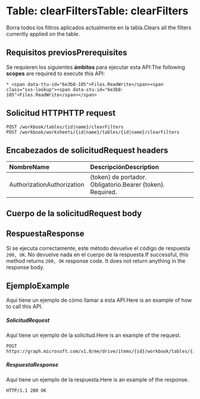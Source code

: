 # <a name="table-clearfilters"></a><span data-ttu-id="6e3b8-101">Table: clearFilters</span><span class="sxs-lookup"><span data-stu-id="6e3b8-101">Table: clearFilters</span></span>

<span data-ttu-id="6e3b8-102">Borra todos los filtros aplicados actualmente en la tabla.</span><span class="sxs-lookup"><span data-stu-id="6e3b8-102">Clears all the filters currently applied on the table.</span></span>
## <a name="prerequisites"></a><span data-ttu-id="6e3b8-103">Requisitos previos</span><span class="sxs-lookup"><span data-stu-id="6e3b8-103">Prerequisites</span></span>
<span data-ttu-id="6e3b8-104">Se requieren los siguientes **ámbitos** para ejecutar esta API:</span><span class="sxs-lookup"><span data-stu-id="6e3b8-104">The following **scopes** are required to execute this API:</span></span> 

    * <span data-ttu-id="6e3b8-105">Files.ReadWrite</span><span class="sxs-lookup"><span data-stu-id="6e3b8-105">Files.ReadWrite</span></span>

## <a name="http-request"></a><span data-ttu-id="6e3b8-106">Solicitud HTTP</span><span class="sxs-lookup"><span data-stu-id="6e3b8-106">HTTP request</span></span>
<!-- { "blockType": "ignored" } -->
```http
POST /workbook/tables/{id|name}/clearFilters
POST /workbook/worksheets/{id|name}/tables/{id|name}/clearFilters

```
## <a name="request-headers"></a><span data-ttu-id="6e3b8-107">Encabezados de solicitud</span><span class="sxs-lookup"><span data-stu-id="6e3b8-107">Request headers</span></span>
| <span data-ttu-id="6e3b8-108">Nombre</span><span class="sxs-lookup"><span data-stu-id="6e3b8-108">Name</span></span>       | <span data-ttu-id="6e3b8-109">Descripción</span><span class="sxs-lookup"><span data-stu-id="6e3b8-109">Description</span></span>|
|:---------------|:----------|
| <span data-ttu-id="6e3b8-110">Authorization</span><span class="sxs-lookup"><span data-stu-id="6e3b8-110">Authorization</span></span>  | <span data-ttu-id="6e3b8-p101">{token} de portador. Obligatorio.</span><span class="sxs-lookup"><span data-stu-id="6e3b8-p101">Bearer {token}. Required.</span></span> |


## <a name="request-body"></a><span data-ttu-id="6e3b8-113">Cuerpo de la solicitud</span><span class="sxs-lookup"><span data-stu-id="6e3b8-113">Request body</span></span>

## <a name="response"></a><span data-ttu-id="6e3b8-114">Respuesta</span><span class="sxs-lookup"><span data-stu-id="6e3b8-114">Response</span></span>

<span data-ttu-id="6e3b8-p102">Si se ejecuta correctamente, este método devuelve el código de respuesta `200, OK`. No devuelve nada en el cuerpo de la respuesta.</span><span class="sxs-lookup"><span data-stu-id="6e3b8-p102">If successful, this method returns `200, OK` response code. It does not return anything in the response body.</span></span>

## <a name="example"></a><span data-ttu-id="6e3b8-117">Ejemplo</span><span class="sxs-lookup"><span data-stu-id="6e3b8-117">Example</span></span>
<span data-ttu-id="6e3b8-118">Aquí tiene un ejemplo de cómo llamar a esta API.</span><span class="sxs-lookup"><span data-stu-id="6e3b8-118">Here is an example of how to call this API.</span></span>
##### <a name="request"></a><span data-ttu-id="6e3b8-119">Solicitud</span><span class="sxs-lookup"><span data-stu-id="6e3b8-119">Request</span></span>
<span data-ttu-id="6e3b8-120">Aquí tiene un ejemplo de la solicitud.</span><span class="sxs-lookup"><span data-stu-id="6e3b8-120">Here is an example of the request.</span></span>
<!-- {
  "blockType": "request",
  "name": "table_clearfilters"
}-->
```http
POST https://graph.microsoft.com/v1.0/me/drive/items/{id}/workbook/tables/{id|name}/clearFilters
```

##### <a name="response"></a><span data-ttu-id="6e3b8-121">Respuesta</span><span class="sxs-lookup"><span data-stu-id="6e3b8-121">Response</span></span>
<span data-ttu-id="6e3b8-122">Aquí tiene un ejemplo de la respuesta.</span><span class="sxs-lookup"><span data-stu-id="6e3b8-122">Here is an example of the response.</span></span> 
<!-- {
  "blockType": "response",
  "truncated": true,
  "@odata.type": "microsoft.graph.none"
} -->
```http
HTTP/1.1 200 OK
```

<!-- uuid: 8fcb5dbc-d5aa-4681-8e31-b001d5168d79
2015-10-25 14:57:30 UTC -->
<!-- {
  "type": "#page.annotation",
  "description": "Table: clearFilters",
  "keywords": "",
  "section": "documentation",
  "tocPath": ""
}-->